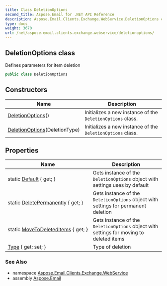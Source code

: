 ```yaml
---
title: Class DeletionOptions
second_title: Aspose.Email for .NET API Reference
description: Aspose.Email.Clients.Exchange.WebService.DeletionOptions class. Defines parameters for item deletion
type: docs
weight: 3670
url: /net/aspose.email.clients.exchange.webservice/deletionoptions/
---
```

## DeletionOptions class

Defines parameters for item deletion

```csharp
public class DeletionOptions
```

## Constructors

| Name | Description |
| --- | --- |
| [DeletionOptions](deletionoptions/#constructor)() | Initializes a new instance of the `DeletionOptions` class. |
| [DeletionOptions](deletionoptions/#constructor_1)(DeletionType) | Initializes a new instance of the `DeletionOptions` class. |

## Properties

| Name | Description |
| --- | --- |
| static [Default](../../aspose.email.clients.exchange.webservice/deletionoptions/default/) { get; } | Gets instance of the `DeletionOptions` object with settings uses by default |
| static [DeletePermanently](../../aspose.email.clients.exchange.webservice/deletionoptions/deletepermanently/) { get; } | Gets instance of the `DeletionOptions` object with settings for permanent deletion |
| static [MoveToDeletedItems](../../aspose.email.clients.exchange.webservice/deletionoptions/movetodeleteditems/) { get; } | Gets instance of the `DeletionOptions` object with settings for moving to deleted items |
| [Type](../../aspose.email.clients.exchange.webservice/deletionoptions/type/) { get; set; } | Type of deletion |

### See Also

* namespace [Aspose.Email.Clients.Exchange.WebService](../../aspose.email.clients.exchange.webservice/)
* assembly [Aspose.Email](../../)


